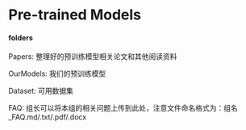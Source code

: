 # Pre-trained Models

#### folders

Papers: 整理好的预训练模型相关论文和其他阅读资料

OurModels: 我们的预训练模型

Dataset: 可用数据集

FAQ: 组长可以将本组的相关问题上传到此处，注意文件命名格式为：组名_FAQ.md/.txt/.pdf/.docx

